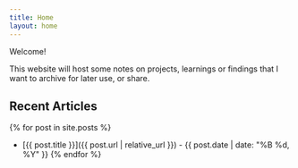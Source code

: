 ```yaml
---
title: Home
layout: home
---
```


Welcome!

This website will host some notes on projects, learnings or findings that I want to archive for later use, or share.

## Recent Articles

{% for post in site.posts %}
- [{{ post.title }}]({{ post.url | relative_url }}) - {{ post.date | date: "%B %d, %Y" }}
{% endfor %}